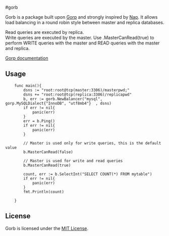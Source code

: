 #gorb

Gorb is a package built upon [Gorp](https://github.com/go-gorp/gorp) and strongly inspired by [Nap](https://github.com/tsenart/nap). 
It allows load balancing in a round robin style between master and replica databases.

Read queries are executed by replica.  
Write queries are executed by the master. 
Use .MasterCanRead(true) to perform WRITE queries with the master and READ queries with the master and replica.  

[Gorp documentation](https://godoc.org/gopkg.in/gorp.v2)

## Usage

```
	func main(){
		dsns := "root:root@tcp(master:3306)/masterpwd;"
		dsns += "root:root@tcp(replica:3306)/replicapwd"
		b, err := gorb.NewBalancer("mysql", gorp.MySQLDialect{"InnoDB", "utf8mb4"}	, dsns)
		if err != nil{
			panic(err)
		}
		err = b.Ping()
		if err != nil{
			panic(err)
		}
		
		// Master is used only for write queries, this is the default value
        b.MasterCanRead(false) 

        // Master is used for write and read queries
        b.MasterCanRead(true)
		
		count, err := b.SelectInt("SELECT COUNT(*) FROM mytable")
		if err != nil{
			panic(err)
		}
		fmt.Println(count)
		
	}
```
## License

Gorb is licensed under the [MIT License](./LICENSE).

